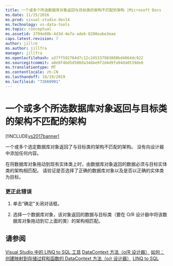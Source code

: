 ```yaml
---
title: 一个或多个所选数据库对象返回与目标类的架构不匹配的架构 |Microsoft Docs
ms.date: 11/15/2016
ms.prod: visual-studio-dev14
ms.technology: vs-data-tools
ms.topic: conceptual
ms.assetid: 3794e88b-4d3d-4e7a-ade6-8208eabe3eae
caps.latest.revision: 7
author: jillre
ms.author: jillfra
manager: jillfra
ms.openlocfilehash: a37ff592784d7c12c245337983808bd4064dc922
ms.sourcegitcommit: a8e8f4bd5d508da34bbe9f2d4d9fa94da0539de0
ms.translationtype: MT
ms.contentlocale: zh-CN
ms.lasthandoff: 10/19/2019
ms.locfileid: "72669991"
---
```

# <a name="one-or-more-selected-database-objects-return-a-schema-that-does-not-match-the-schema-of-the-target-class"></a>一个或多个所选数据库对象返回与目标类的架构不匹配的架构
[!INCLUDE[vs2017banner](../includes/vs2017banner.md)]

一个或多个选定数据库对象返回了与目标类的架构不匹配的架构。 没有向设计器中添加任何内容。

 在将数据库对象拖动到现有实体类上时，由数据库对象返回的数据必须与目标实体类的架构相匹配。 请验证是否选择了正确的数据库对象以及是否以正确的实体类为目标。

### <a name="to-correct-this-error"></a>更正此错误

1. 单击“确定”关闭对话框。

2. 选择一个数据库对象，该对象返回的数据与目标类（要在 O/R 设计器中将该数据库对象拖动到它上面的类）的架构相匹配。

## <a name="see-also"></a>请参阅
 [Visual Studio 中的 LINQ to SQL 工具](../data-tools/linq-to-sql-tools-in-visual-studio2.md) [DataContext 方法（o/R 设计器）](../data-tools/datacontext-methods-o-r-designer.md) [如何：创建映射到存储过程和函数的 DataContext 方法（o/r 设计器）](../data-tools/how-to-create-datacontext-methods-mapped-to-stored-procedures-and-functions-o-r-designer.md) [LINQ to SQL](https://msdn.microsoft.com/library/73d13345-eece-471a-af40-4cc7a2f11655)
